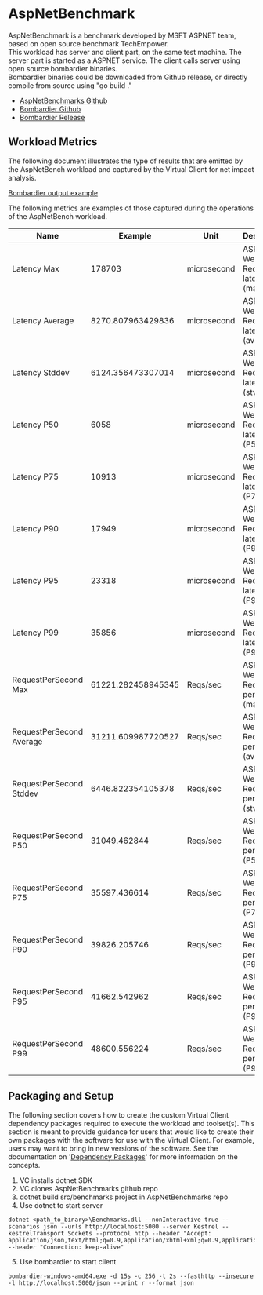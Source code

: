 ﻿# AspNetBenchmark
AspNetBenchmark is a benchmark developed by MSFT ASPNET team, based on open source benchmark TechEmpower.  
This workload has server and client part, on the same test machine. The server part is started as a ASPNET service. The client calls server using open source bombardier binaries.  
Bombardier binaries could be downloaded from Github release, or directly compile from source using "go build ."

* [AspNetBenchmarks Github](https://github.com/aspnet/benchmarks)
* [Bombardier Github](https://github.com/codesenberg/bombardier)
* [Bombardier Release](https://github.com/codesenberg/bombardier/releases/tag/v1.2.5)

## Workload Metrics
The following document illustrates the type of results that are emitted by the AspNetBench workload and captured by the
Virtual Client for net impact analysis.

[Bombardier output example](https://github.com/codesenberg/bombardier#examples)

The following metrics are examples of those captured during the operations of the AspNetBench workload.

| Name                     | Example            | Unit        | Description                            |
|--------------------------|--------------------|-------------|----------------------------------------|
| Latency Max               | 178703                | microsecond | ASP.NET Web Request latency (max) |
| Latency Average           | 8270.807963429836  | microsecond | ASP.NET Web Request latency (avg) |
| Latency Stddev           | 6124.356473307014  | microsecond | ASP.NET Web Request latency (stv) |
| Latency P50               | 6058                | microsecond | ASP.NET Web Request latency (P50) |
| Latency P75                  | 10913                | microsecond | ASP.NET Web Request latency (P75) |
| Latency P90                  | 17949                | microsecond | ASP.NET Web Request latency (P90) |
| Latency P95                  | 23318                | microsecond | ASP.NET Web Request latency (P95) |
| Latency P99               | 35856                | microsecond | ASP.NET Web Request latency (P99) |
| RequestPerSecond Max     | 61221.282458945345 | Reqs/sec      | ASP.NET Web Request per second (max) |
| RequestPerSecond Average | 31211.609987720527 | Reqs/sec    | ASP.NET Web Request per second (avg) |
| RequestPerSecond Stddev  | 6446.822354105378  | Reqs/sec    | ASP.NET Web Request per second (stv) |
| RequestPerSecond P50     | 31049.462844       | Reqs/sec    | ASP.NET Web Request per second (P50) |
| RequestPerSecond P75     | 35597.436614       | Reqs/sec    | ASP.NET Web Request per second (P75) |
| RequestPerSecond P90     | 39826.205746       | Reqs/sec    | ASP.NET Web Request per second (P90) |
| RequestPerSecond P95     | 41662.542962       | Reqs/sec    | ASP.NET Web Request per second (P95) |
| RequestPerSecond P99     | 48600.556224       | Reqs/sec    | ASP.NET Web Request per second (P99) |

## Packaging and Setup
The following section covers how to create the custom Virtual Client dependency packages required to execute the workload and toolset(s). This section
is meant to provide guidance for users that would like to create their own packages with the software for use with the Virtual Client. For example, users
may want to bring in new versions of the software. See the documentation on '[Dependency Packages](https://microsoft.github.io/VirtualClient/docs/developing/0040-dependency-packages/)' 
for more information on the concepts.

1. VC installs dotnet SDK
2. VC clones AspNetBenchmarks github repo
3. dotnet build src/benchmarks project in AspNetBenchmarks repo
4. Use dotnet to start server

```
dotnet <path_to_binary>\Benchmarks.dll --nonInteractive true --scenarios json --urls http://localhost:5000 --server Kestrel --kestrelTransport Sockets --protocol http --header "Accept: application/json,text/html;q=0.9,application/xhtml+xml;q=0.9,application/xml;q=0.8,*/*;q=0.7" --header "Connection: keep-alive" 
```

5. Use bombardier to start client
```
bombardier-windows-amd64.exe -d 15s -c 256 -t 2s --fasthttp --insecure -l http://localhost:5000/json --print r --format json
```


